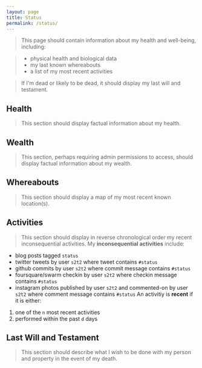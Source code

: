 ```yaml
---
layout: page
title: Status
permalink: /status/
---
```


>This page should contain information about my health and well-being, including:

 >+ physical health and biological data
 >+ my last known whereabouts
 >+ a list of my most recent activities

> If I'm dead or likely to be dead, it should display my last will and testament.

## Health

> This section should display factual information about my health.

## Wealth

> This section, perhaps requiring admin permissions to access, should display factual information about my wealth.

## Whereabouts

> This section should display a map of my most recent known location(s).

## Activities

> This section should display in reverse chronological order my recent inconsequential activities.
My **inconsequential activities** include:
 + blog posts tagged `status`
 + twitter tweets by user `s2t2` where tweet contains `#status`
 + github commits by user `s2t2` where commit message contains `#status`
 + foursquare/swarm checkin by user `s2t2` where checkin message contains `#status`
 + instagram photos published by user `s2t2` and commented-on by user `s2t2` where comment message contains `#status` 
An activitiy is **recent** if it is either:
 1. one of the `n` most recent activities
 2. performed within the past `d` days

## Last Will and Testament

> This section should describe what I wish to be done with my person and property in the event of my death.
